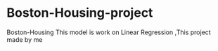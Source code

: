 # Boston-Housing-project
Boston-Housing This model is work on Linear Regression ,This project made by me
